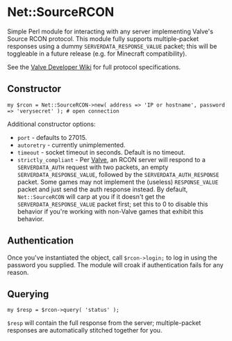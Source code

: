 # Net::SourceRCON

Simple Perl module for interacting with any server implementing Valve's Source RCON protocol. This module fully supports multiple-packet responses using a dummy `SERVERDATA_RESPONSE_VALUE` packet; this will be toggleable in a future release (e.g. for Minecraft compatibility). 

See the [Valve Developer Wiki](https://developer.valvesoftware.com/wiki/Source_RCON_Protocol) for full protocol specifications.

## Constructor


```
my $rcon = Net::SourceRCON->new( address => 'IP or hostname', password => 'verysecret' ); # open connection
```

Additional constructor options:

* `port` - defaults to 27015.
* `autoretry` - currently unimplemented.
* `timeout` - socket timeout in seconds. Default is no timeout.
* `strictly_compliant` - Per [Valve](https://developer.valvesoftware.com/wiki/Source_RCON_Protocol#Requests_and_Responses), an RCON server will respond to a `SERVERDATA_AUTH` request with two packets, an empty `SERVERDATA_RESPONSE_VALUE`, followed by the `SERVERDATA_AUTH_RESPONSE` packet. Some games may not implement the (useless) `RESPONSE_VALUE` packet and just send the auth response instead. By default, `Net::SourceRCON` will carp at you if it doesn't get the `SERVERDATA_RESPONSE_VALUE` packet first; set this to 0 to disable this behavior if you're working with non-Valve games that exhibit this behavior.

## Authentication

Once you've instantiated the object, call `$rcon->login;` to log in using the password you supplied. The module will croak if authentication fails for any reason.

## Querying

```
my $resp = $rcon->query( 'status' );
```

`$resp` will contain the full response from the server; multiple-packet responses are automatically stitched together for you. 
